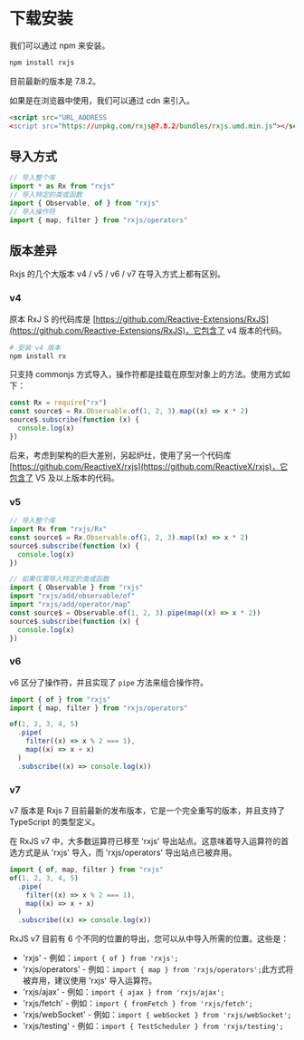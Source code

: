 # 下载安装

我们可以通过 npm 来安装。

```bash
npm install rxjs
```

目前最新的版本是 7.8.2。

如果是在浏览器中使用，我们可以通过 cdn 来引入。

```html
<script src="URL_ADDRESS
<script src="https://unpkg.com/rxjs@7.8.2/bundles/rxjs.umd.min.js"></script>
```

## 导入方式

```js
// 导入整个库
import * as Rx from "rxjs"
// 导入特定的类或函数
import { Observable, of } from "rxjs"
// 导入操作符
import { map, filter } from "rxjs/operators"
```

## 版本差异

Rxjs 的几个大版本 v4 / v5 / v6 / v7 在导入方式上都有区别。

### v4

原本 RxJ S 的代码库是 [https://github.com/Reactive-Extensions/RxJS](https://github.com/Reactive-Extensions/RxJS)，它包含了 v4 版本的代码。

```sh
# 安装 v4 版本
npm install rx
```

只支持 commonjs 方式导入，操作符都是挂载在原型对象上的方法。使用方式如下：

```js
const Rx = require("rx")
const source$ = Rx.Observable.of(1, 2, 3).map((x) => x * 2)
source$.subscribe(function (x) {
  console.log(x)
})
```

后来，考虑到架构的巨大差别，另起炉灶，使用了另一个代码库 [https://github.com/ReactiveX/rxjs](https://github.com/ReactiveX/rxjs)，它包含了 V5 及以上版本的代码。

### v5

```js
// 导入整个库
import Rx from "rxjs/Rx"
const source$ = Rx.Observable.of(1, 2, 3).map((x) => x * 2)
source$.subscribe(function (x) {
  console.log(x)
})

// 如果仅需导入特定的类或函数
import { Observable } from "rxjs"
import "rxjs/add/observable/of"
import "rxjs/add/operator/map"
const source$ = Observable.of(1, 2, 3).pipe(map((x) => x * 2))
source$.subscribe(function (x) {
  console.log(x)
})
```

### v6

v6 区分了操作符，并且实现了 `pipe` 方法来组合操作符。

```js
import { of } from "rxjs"
import { map, filter } from "rxjs/operators"

of(1, 2, 3, 4, 5)
  .pipe(
    filter((x) => x % 2 === 1),
    map((x) => x + x)
  )
  .subscribe((x) => console.log(x))
```

### v7

v7 版本是 Rxjs 7 目前最新的发布版本，它是一个完全重写的版本，并且支持了 TypeScript 的类型定义。

在 RxJS v7 中，大多数运算符已移至 'rxjs' 导出站点。这意味着导入运算符的首选方式是从 'rxjs' 导入，而 'rxjs/operators' 导出站点已被弃用。

```js
import { of, map, filter } from "rxjs"
of(1, 2, 3, 4, 5)
  .pipe(
    filter((x) => x % 2 === 1),
    map((x) => x + x)
  )
  .subscribe((x) => console.log(x))
```

RxJS v7 目前有 6 个不同的位置的导出，您可以从中导入所需的位置。这些是：

- 'rxjs' - 例如：`import { of } from 'rxjs';`
- 'rxjs/operators' - 例如：`import { map } from 'rxjs/operators';`此方式将被弃用，建议使用 'rxjs' 导入运算符。
- 'rxjs/ajax' - 例如：`import { ajax } from 'rxjs/ajax';`
- 'rxjs/fetch' - 例如：`import { fromFetch } from 'rxjs/fetch';`
- 'rxjs/webSocket' - 例如：`import { webSocket } from 'rxjs/webSocket';`
- 'rxjs/testing' - 例如：`import { TestScheduler } from 'rxjs/testing';`
